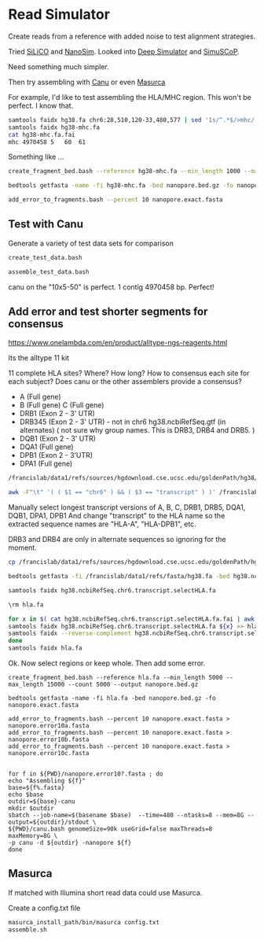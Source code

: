 
#	Read Simulator


Create reads from a reference with added noise to test alignment strategies.


Tried [SiLiCO](https://github.com/ethanagbaker/SiLiCO) and [NanoSim](https://github.com/bcgsc/NanoSim). Looked into [Deep Simulator](https://github.com/liyu95/DeepSimulator) and [SimuSCoP](https://github.com/qasimyu/simuscop).

Need something much simpler.


Then try assembling with [Canu](https://canu.readthedocs.io/en/latest/index.html) or even [Masurca](http://masurca.blogspot.com/)


For example, I'd like to test assembling the HLA/MHC region.
This won't be perfect. I know that.


```BASH
samtools faidx hg38.fa chr6:28,510,120-33,480,577 | sed '1s/^.*$/>mhc/' > hg38-mhc.fa
samtools faidx hg38-mhc.fa 
cat hg38-mhc.fa.fai 
mhc	4970458	5	60	61
```




Something like ...


```BASH
create_fragment_bed.bash --reference hg38-mhc.fa --min_length 1000 --max_length 15000 --count 10000 --output nanopore.bed.gz

bedtools getfasta -name -fi hg38-mhc.fa -bed nanopore.bed.gz -fo nanopore.exact.fasta

add_error_to_fragments.bash --percent 10 nanopore.exact.fasta
```


##	Test with Canu

Generate a variety of test data sets for comparison

```BASH
create_test_data.bash

assemble_test_data.bash
```

canu on the "10x5-50" is perfect. 1 contig 4970458 bp. Perfect!



##	Add error and test shorter segments for consensus


https://www.onelambda.com/en/product/alltype-ngs-reagents.html

Its the alltype 11 kit


11 complete HLA sites? Where? How long? How to consensus each site for each subject? Does canu or the other assemblers provide a consensus?
* A (Full gene)
* B (Full gene)
C (Full gene)	
* DRB1 (Exon 2 - 3' UTR)
* DRB345 (Exon 2 - 3' UTR) - not in chr6 hg38.ncbiRefSeq.gtf (in alternates) ( not sure why group names. This is DRB3, DRB4 and DRB5. )
* DQB1 (Exon 2 - 3' UTR)
* DQA1 (Full gene)
* DPB1 (Exon 2 - 3’UTR)
* DPA1 (Full gene)



```BASH
/francislab/data1/refs/sources/hgdownload.cse.ucsc.edu/goldenPath/hg38/bigZips/genes/hg38.ncbiRefSeq.gtf

awk -F"\t" '( ( $1 == "chr6" ) && ( $3 == "transcript" ) )' /francislab/data1/refs/sources/hgdownload.cse.ucsc.edu/goldenPath/hg38/bigZips/genes/hg38.ncbiRefSeq.gtf | grep "HLA-" > /francislab/data1/refs/sources/hgdownload.cse.ucsc.edu/goldenPath/hg38/bigZips/genes/hg38.ncbiRefSeq.chr6.transcript.HLA.gtf
```

Manually select longest transcript versions of A, B, C, DRB1, DRB5, DQA1, DQB1, DPA1, DPB1
And change "transcript" to the HLA name so the extracted sequence names are "HLA-A", "HLA-DPB1", etc.

DRB3 and DRB4 are only in alternate sequences so ignoring for the moment.


```BASH
cp /francislab/data1/refs/sources/hgdownload.cse.ucsc.edu/goldenPath/hg38/bigZips/genes/hg38.ncbiRefSeq.chr6.transcript.HLA.gtf ./

bedtools getfasta -fi /francislab/data1/refs/fasta/hg38.fa -bed hg38.ncbiRefSeq.chr6.transcript.selectHLA.gtf -fo hg38.ncbiRefSeq.chr6.transcript.selectHLA.fa -name

samtools faidx hg38.ncbiRefSeq.chr6.transcript.selectHLA.fa

\rm hla.fa

for x in $( cat hg38.ncbiRefSeq.chr6.transcript.selectHLA.fa.fai | awk '{print $1}' ) ; do
samtools faidx hg38.ncbiRefSeq.chr6.transcript.selectHLA.fa ${x} >> hla.fa
samtools faidx --reverse-complement hg38.ncbiRefSeq.chr6.transcript.selectHLA.fa ${x} >> hla.fa
done
samtools faidx hla.fa
```


Ok. Now select regions or keep whole. Then add some error.

```
create_fragment_bed.bash --reference hla.fa --min_length 5000 --max_length 15000 --count 5000 --output nanopore.bed.gz

bedtools getfasta -name -fi hla.fa -bed nanopore.bed.gz -fo nanopore.exact.fasta

add_error_to_fragments.bash --percent 10 nanopore.exact.fasta > nanopore.error10a.fasta
add_error_to_fragments.bash --percent 10 nanopore.exact.fasta > nanopore.error10b.fasta
add_error_to_fragments.bash --percent 10 nanopore.exact.fasta > nanopore.error10c.fasta


for f in ${PWD}/nanopore.error10?.fasta ; do
echo "Assembling ${f}"
base=${f%.fasta}
echo $base
outdir=${base}-canu
mkdir $outdir
sbatch --job-name=$(basename $base)  --time=480 --ntasks=8 --mem=8G --output=${outdir}/stdout \
${PWD}/canu.bash genomeSize=90k useGrid=false maxThreads=8 maxMemory=8G \
-p canu -d ${outdir} -nanopore ${f}
done
```








##	Masurca

If matched with Illumina short read data could use Masurca.

Create a config.txt file

```BASH
masurca_install_path/bin/masurca config.txt
assemble.sh
```

